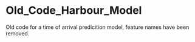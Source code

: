 # Old_Code_Harbour_Model
Old code for a time of arrival predicition model, feature names have been removed.
